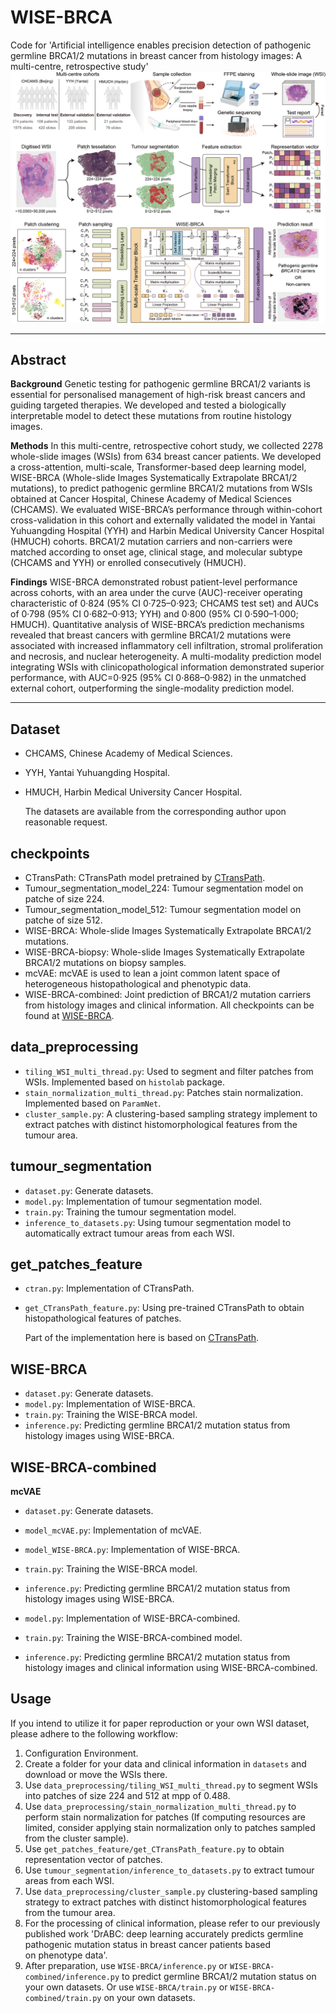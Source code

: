# WISE-BRCA
Code for 'Artificial intelligence enables precision detection of pathogenic germline BRCA1/2 mutations in breast cancer from histology images: A multi-centre, retrospective study'
![flowchart](https://github.com/ZhoulabCPH/WISE-BRCA/blob/master/checkpoints/flowchart.png)
****
## Abstract
**Background** Genetic testing for pathogenic germline BRCA1/2 variants is essential for personalised management of high-risk breast cancers and guiding targeted therapies. We developed and tested a biologically interpretable model to detect these mutations from routine histology images.

**Methods** In this multi-centre, retrospective cohort study, we collected 2278 whole-slide images (WSIs) from 634 breast cancer patients. We developed a cross-attention, multi-scale, Transformer-based deep learning model, WISE-BRCA (Whole-slide Images Systematically Extrapolate BRCA1/2 mutations), to predict pathogenic germline BRCA1/2 mutations from WSIs obtained at Cancer Hospital, Chinese Academy of Medical Sciences (CHCAMS). We evaluated WISE-BRCA’s performance through within-cohort cross-validation in this cohort and externally validated the model in Yantai Yuhuangding Hospital (YYH) and Harbin Medical University Cancer Hospital (HMUCH) cohorts. BRCA1/2 mutation carriers and non-carriers were matched according to onset age, clinical stage, and molecular subtype (CHCAMS and YYH) or enrolled consecutively (HMUCH).

**Findings** WISE-BRCA demonstrated robust patient-level performance across cohorts, with an area under the curve (AUC)-receiver operating characteristic of 0·824 (95% CI 0·725–0·923; CHCAMS test set) and AUCs of 0·798 (95% CI 0·682–0·913; YYH) and 0·800 (95% CI 0·590–1·000; HMUCH). Quantitative analysis of WISE-BRCA’s prediction mechanisms revealed that breast cancers with germline BRCA1/2 mutations were associated with increased inflammatory cell infiltration, stromal proliferation and necrosis, and nuclear heterogeneity. A multi-modality prediction model integrating WSIs with clinicopathological information demonstrated superior performance, with AUC=0·925 (95% CI 0·868–0·982) in the unmatched external cohort, outperforming the single-modality prediction model.

****
## Dataset
- CHCAMS, Chinese Academy of Medical Sciences.
- YYH, Yantai Yuhuangding Hospital.
- HMUCH, Harbin Medical University Cancer Hospital.

  The datasets are available from the corresponding author upon reasonable request.

## checkpoints
- CTransPath: CTransPath model pretrained by [CTransPath](https://github.com/Xiyue-Wang/TransPath).
- Tumour_segmentation_model_224: Tumour segmentation model on patche of size 224.
- Tumour_segmentation_model_512: Tumour segmentation model on patche of size 512.
- WISE-BRCA: Whole-slide Images Systematically Extrapolate BRCA1/2 mutations.
- WISE-BRCA-biopsy: Whole-slide Images Systematically Extrapolate BRCA1/2 mutations on biopsy samples.
- mcVAE: mcVAE is used to lean a joint common latent space of heterogeneous histopathological and phenotypic data.
- WISE-BRCA-combined: Joint prediction of BRCA1/2 mutation carriers from histology images and clinical information.
All checkpoints can be found at [WISE-BRCA]([https://github.com/Xiyue-Wang/TransPath](https://drive.google.com/drive/folders/1g4M8utv8-lPsp0yvJKDFEXheYQ6gPEti?usp=sharing)).
## data_preprocessing
- <code>tiling_WSI_multi_thread.py</code>: Used to segment and filter patches from WSIs. Implemented based on <code>histolab</code> package.
- <code>stain_normalization_multi_thread.py</code>: Patches stain normalization. Implemented based on <code>ParamNet</code>.
- <code>cluster_sample.py</code>: A clustering-based sampling strategy implement to extract patches with distinct histomorphological features from the tumour area.

## tumour_segmentation
- <code>dataset.py</code>: Generate datasets.
- <code>model.py</code>: Implementation of tumour segmentation model.
- <code>train.py</code>: Training the tumour segmentation model.
- <code>inference_to_datasets.py</code>: Using tumour segmentation model to automatically extract tumour areas from each WSI.

## get_patches_feature
- <code>ctran.py</code>: Implementation of CTransPath.
- <code>get_CTransPath_feature.py</code>: Using pre-trained CTransPath to obtain histopathological features of patches.
  
  Part of the implementation here is based on [CTransPath](https://github.com/Xiyue-Wang/TransPath).

## WISE-BRCA
- <code>dataset.py</code>: Generate datasets.
- <code>model.py</code>: Implementation of WISE-BRCA.
- <code>train.py</code>: Training the WISE-BRCA model.
- <code>inference.py</code>: Predicting germline BRCA1/2 mutation status from histology images using WISE-BRCA.

## WISE-BRCA-combined
**mcVAE**
- <code>dataset.py</code>: Generate datasets.
- <code>model_mcVAE.py</code>: Implementation of mcVAE.
- <code>model_WISE-BRCA.py</code>: Implementation of WISE-BRCA.
- <code>train.py</code>: Training the WISE-BRCA model.
- <code>inference.py</code>: Predicting germline BRCA1/2 mutation status from histology images using WISE-BRCA.

- <code>model.py</code>: Implementation of WISE-BRCA-combined.
- <code>train.py</code>: Training the WISE-BRCA-combined model.
- <code>inference.py</code>: Predicting germline BRCA1/2 mutation status from histology images and clinical information using WISE-BRCA-combined.

## Usage
If you intend to utilize it for paper reproduction or your own WSI dataset, please adhere to the following workflow:
  1) Configuration Environment.
  2) Create a folder for your data and clinical information in <code>datasets</code> and download or move the WSIs there.
  3) Use <code>data_preprocessing/tiling_WSI_multi_thread.py</code> to segment WSIs into patches of size 224 and 512 at mpp of 0.488.
  4) Use <code>data_preprocessing/stain_normalization_multi_thread.py</code> to perform stain normalization for patches (If computing resources are limited, consider applying stain normalization only to patches sampled from the cluster sample).
  5) Use <code>get_patches_feature/get_CTransPath_feature.py</code> to obtain representation vector of patches.
  6) Use <code>tumour_segmentation/inference_to_datasets.py</code> to extract tumour areas from each WSI.
  7) Use <code>data_preprocessing/cluster_sample.py</code> clustering-based sampling strategy to extract patches with distinct histomorphological features from the tumour area.
  8) For the processing of clinical information, please refer to our previously published work 'DrABC: deep learning accurately predicts germline pathogenic mutation status in breast cancer patients based on phenotype data'.
  9) After preparation, use <code>WISE-BRCA/inference.py</code> or <code>WISE-BRCA-combined/inference.py</code> to predict germline BRCA1/2 mutation status on your own datasets. Or use <code>WISE-BRCA/train.py</code> or <code>WISE-BRCA-combined/train.py</code> on your own datasets.
  






  





  
